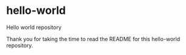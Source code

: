 hello-world
===========

Hello world repository

Thank you for taking the time to read the README for this hello-world repository. 

